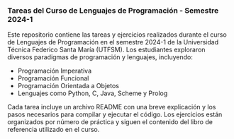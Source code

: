 ### **Tareas del Curso de Lenguajes de Programación - Semestre 2024-1**

Este repositorio contiene las tareas y ejercicios realizados durante el curso de Lenguajes de Programación en el semestre 2024-1 de la Universidad Técnica Federico Santa María (UTFSM). Los estudiantes exploraron diversos paradigmas de programación y lenguajes, incluyendo:

- Programación Imperativa
- Programación Funcional
- Programación Orientada a Objetos
- Lenguajes como Python, C, Java, Scheme y Prolog

Cada tarea incluye un archivo README con una breve explicación y los pasos necesarios para compilar y ejecutar el código. Los ejercicios están organizados por número de práctica y siguen el contenido del libro de referencia utilizado en el curso.
